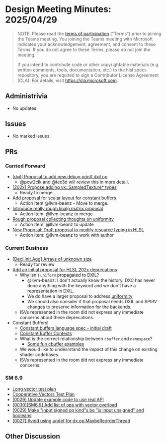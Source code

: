 # Design Meeting Minutes: 2025/04/29

> NOTE: Please read the [terms of participation](DesignMeetingTerms.txt)
> ("Terms") prior to joining the Teams meeting.  You joining the Teams meeting
> with Microsoft indicates your acknowledgement, agreement, and consent to these
> Terms.  If you do not agree to these Terms, please do not join the meeting.
>
> If you intend to contribute code or other copyrightable materials (e.g.
> written comments, tools, documentation, etc.)  to the hlsl specs repository,
> you are required to sign a Contributor License Agreement (CLA).  For details,
> visit https://cla.microsoft.com.

## Administrivia
* No updates

## Issues
* No marked issues

## PRs

### Carried Forward

* [[dxil] Proposal to add new debug printf dxil op](https://github.com/microsoft/hlsl-specs/pull/324)
  * @pow2clk and @tex3d will review this in more detail.
* [[202x] Propose adding vk::SampledTexture* types](https://github.com/microsoft/hlsl-specs/pull/343)
  * Ready to merge.
* [Add proposal for scalar layout for constant buffers](https://github.com/microsoft/hlsl-specs/pull/317)
  * Action Item @llvm-beanz - Move to merge.
* [Introduce really rough linalg matrix proposal](https://github.com/microsoft/hlsl-specs/pull/404)
  * Action Item: @llvm-beanz to merge
* [Rough proposal collecting thoughts on uniformity](https://github.com/microsoft/hlsl-specs/pull/405)
  * Action Item: @llvm-beanz to update
* [New Proposal: Draft proposal to modify resource typing in HLSL](https://github.com/microsoft/hlsl-specs/pull/461)
  * Action item: @llvm-beanz to work with author

### Current Business
* [[Decl.Init.Agg] Arrays of unknown size](https://github.com/microsoft/hlsl-specs/pull/469)
  * Ready for review
* [Add an initial proposal for HLSL 202x deprecations](https://github.com/microsoft/hlsl-specs/pull/488)
  * Why isn't `uniform` propagated to DXIL?
    * @llvm-beanz: I don't actually know the history. DXC has never done anything with the keyword and we don't have a representation in DXIL.
    * We do have a larger proposal to address [uniformity](https://github.com/microsoft/hlsl-specs/pull/405)
    * We should also consider if that proposal needs DXIL and SPIRV changes to preserve information for the backends.
  * ISVs represented in the room did not express any immediate concerns about these deprecations.
* Constant Buffers!
  * [Constant buffers language spec - initial draft](https://github.com/microsoft/hlsl-specs/pull/419)
  * [Constant Buffer Contexts](https://github.com/microsoft/hlsl-specs/pull/497)
  * What is the correct relationship between `cbuffer` and `namespace`?
    * [Some fun cbuffer examples](https://godbolt.org/z/GcKes6Eeh)
  * We would like to undesrstand the impact of this change on existing shader codebases.
  * ISVs represented in the room did not express any immediate concerns.

### SM 6.9

* [Long vector test plan](https://github.com/microsoft/hlsl-specs/pull/421)
* [Cooperative Vectors Test Plan](https://github.com/microsoft/hlsl-specs/pull/428)
* [[0029] Update example code to use real API](https://github.com/microsoft/hlsl-specs/pull/472)
* [[0030][SM6.9] Add list of ops with vector overload](https://github.com/microsoft/hlsl-specs/pull/481)
* [[0029] Make "input signed op kind"s be "is input unsigned" and booleans](https://github.com/microsoft/hlsl-specs/pull/483)
* [[0027] Avoid using undef for dx.op.MaybeReorderThread](https://github.com/microsoft/hlsl-specs/pull/487)

## Other Discussion
